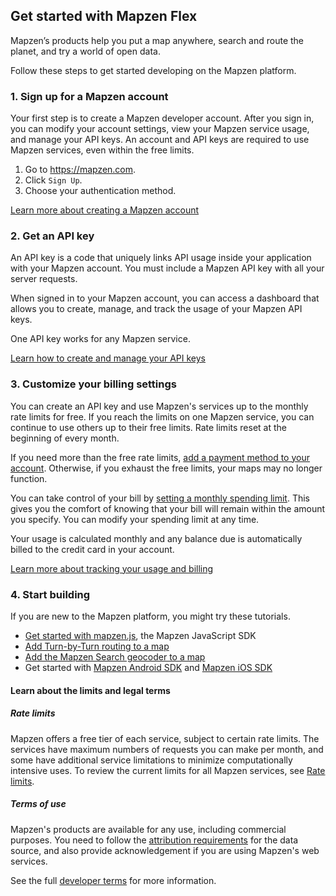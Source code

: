 ## Get started with Mapzen Flex

Mapzen’s products help you put a map anywhere, search and route the planet, and try a world of open data.

Follow these steps to get started developing on the Mapzen platform.

### 1. Sign up for a Mapzen account

Your first step is to create a Mapzen developer account. After you sign in, you can modify your account settings, view your Mapzen service usage, and manage your API keys. An account and API keys are required to use Mapzen services, even within the free limits.

1. Go to https://mapzen.com.
2. Click `Sign Up`.
3. Choose your authentication method.

[Learn more about creating a Mapzen account](account-settings/#Sign-up-for-a-Mapzen-account)

### 2. Get an API key

An API key is a code that uniquely links API usage inside your application with your Mapzen account. You must include a Mapzen API key with all your server requests.

When signed in to your Mapzen account, you can access a dashboard that allows you to create, manage, and track the usage of your Mapzen API keys.

One API key works for any Mapzen service.

[Learn how to create and manage your API keys](api-keys)

### 3. Customize your billing settings

You can create an API key and use Mapzen's services up to the monthly rate limits for free. If you reach the limits on one Mapzen service, you can continue to use others up to their free limits. Rate limits reset at the beginning of every month.

If you need more than the free rate limits, [add a payment method to your account](account-settings/#Add-your-Mapzen-Flex-payment-method). Otherwise, if you exhaust the free limits, your maps may no longer function.

You can take control of your bill by [setting a monthly spending limit](account-settings/#Set-monthly-spending-limits). This gives you the comfort of knowing that your bill will remain within the amount you specify. You can modify your spending limit at any time.

Your usage is calculated monthly and any balance due is automatically billed to the credit card in your account.

[Learn more about tracking your usage and billing](billing)

### 4. Start building

If you are new to the Mapzen platform, you might try these tutorials.

- [Get started with mapzen.js](https://mapzen.com/documentation/mapzen-js/get-started/), the Mapzen JavaScript SDK
- [Add Turn-by-Turn routing to a map](https://mapzen.com/documentation/mobility/turn-by-turn/add-routing-to-a-map/)
- [Add the Mapzen Search geocoder to a map](https://mapzen.com/documentation/search/add-search-to-a-map/)
- Get started with [Mapzen Android SDK](https://mapzen.com/documentation/android/getting-started/) and [Mapzen iOS SDK](https://mapzen.com/documentation/ios/getting-started/)

#### Learn about the limits and legal terms

##### Rate limits

Mapzen offers a free tier of each service, subject to certain rate limits. The services have maximum numbers of requests you can make per month, and some have additional service limitations to minimize computationally intensive uses. To review the current limits for all Mapzen services, see [Rate limits](rate-limits).

##### Terms of use

Mapzen's products are available for any use, including commercial purposes. You need to follow the [attribution requirements](https://mapzen.com/rights/) for the data source, and also provide acknowledgement if you are using Mapzen's web services.

See the full [developer terms](https://mapzen.com/terms/) for more information.
